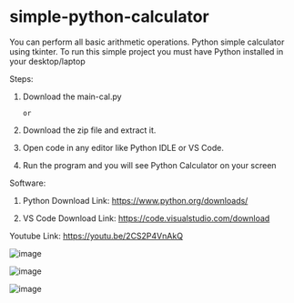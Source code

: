 # simple-python-calculator

You can perform all basic arithmetic operations.
Python simple calculator using tkinter.
To run this simple project you must have Python installed in your desktop/laptop

Steps:

1. Download the main-cal.py

       or
       
1. Download the zip file and extract it.
2. Open code in any editor like Python IDLE or VS Code.
3. Run the program and you will see Python Calculator on your screen

Software:

1. Python 
   Download Link: https://www.python.org/downloads/
   
2. VS Code
   Download Link: https://code.visualstudio.com/download
   
   
 Youtube Link: https://youtu.be/2CS2P4VnAkQ
   
   ![image](https://user-images.githubusercontent.com/87000060/124700743-e768bc80-df0a-11eb-925c-e86bf7ebde09.png)
   
   ![image](https://user-images.githubusercontent.com/87000060/124700832-154e0100-df0b-11eb-9cfa-000723289c0a.png)
   
   ![image](https://user-images.githubusercontent.com/87000060/124700880-331b6600-df0b-11eb-9bb7-87f36a5fe835.png)



   
   
